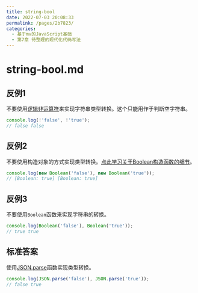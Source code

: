 ```yaml
---
title: string-bool
date: 2022-07-03 20:08:33
permalink: /pages/2b7823/
categories: 
  - 基于mv的JavaScript基础
  - 第7章 待整理的现代化代码写法
---
```




# string-bool.md



## 反例1
不要使用[逻辑非运算符](https://developer.mozilla.org/en-US/docs/Web/JavaScript/Reference/Operators/Logical_NOT)来实现字符串类型转换。这个只能用作于判断空字符串。
``` js
console.log(!'false', !'true');
// false false
```




## 反例2
不要使用构造对象的方式实现类型转换。[点此学习关于Boolean构造函数的细节](https://developer.mozilla.org/zh-CN/docs/Web/JavaScript/Reference/Global_Objects/Boolean)。
``` js
console.log(new Boolean('false'), new Boolean('true'));
// [Boolean: true] [Boolean: true]
```





## 反例3
不要使用`Boolean`函数来实现字符串的转换。
``` js
console.log(Boolean('false'), Boolean('true'));
// true true
```




## 标准答案
使用[JSON.parse](https://developer.mozilla.org/zh-CN/docs/Web/JavaScript/Reference/Global_Objects/JSON/parse)函数实现类型转换。
``` js
console.log(JSON.parse('false'), JSON.parse('true'));
// false true
```


